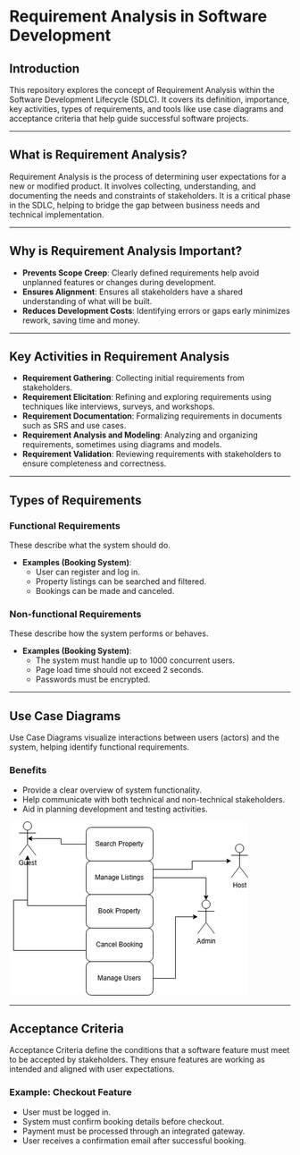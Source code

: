 # Requirement Analysis in Software Development

## Introduction

This repository explores the concept of Requirement Analysis within the Software Development Lifecycle (SDLC). It covers its definition, importance, key activities, types of requirements, and tools like use case diagrams and acceptance criteria that help guide successful software projects.

---

## What is Requirement Analysis?

Requirement Analysis is the process of determining user expectations for a new or modified product. It involves collecting, understanding, and documenting the needs and constraints of stakeholders. It is a critical phase in the SDLC, helping to bridge the gap between business needs and technical implementation.

---

## Why is Requirement Analysis Important?

- **Prevents Scope Creep**: Clearly defined requirements help avoid unplanned features or changes during development.
- **Ensures Alignment**: Ensures all stakeholders have a shared understanding of what will be built.
- **Reduces Development Costs**: Identifying errors or gaps early minimizes rework, saving time and money.

---

## Key Activities in Requirement Analysis

- **Requirement Gathering**: Collecting initial requirements from stakeholders.
- **Requirement Elicitation**: Refining and exploring requirements using techniques like interviews, surveys, and workshops.
- **Requirement Documentation**: Formalizing requirements in documents such as SRS and use cases.
- **Requirement Analysis and Modeling**: Analyzing and organizing requirements, sometimes using diagrams and models.
- **Requirement Validation**: Reviewing requirements with stakeholders to ensure completeness and correctness.

---

## Types of Requirements

### Functional Requirements

These describe what the system should do.

- **Examples (Booking System)**:
  - User can register and log in.
  - Property listings can be searched and filtered.
  - Bookings can be made and canceled.

### Non-functional Requirements

These describe how the system performs or behaves.

- **Examples (Booking System)**:
  - The system must handle up to 1000 concurrent users.
  - Page load time should not exceed 2 seconds.
  - Passwords must be encrypted.

---

## Use Case Diagrams

Use Case Diagrams visualize interactions between users (actors) and the system, helping identify functional requirements.

### Benefits

- Provide a clear overview of system functionality.
- Help communicate with both technical and non-technical stakeholders.
- Aid in planning development and testing activities.

![Use Case Diagram](alx-booking-uc.png)

---

## Acceptance Criteria

Acceptance Criteria define the conditions that a software feature must meet to be accepted by stakeholders. They ensure features are working as intended and aligned with user expectations.

### Example: Checkout Feature

- User must be logged in.
- System must confirm booking details before checkout.
- Payment must be processed through an integrated gateway.
- User receives a confirmation email after successful booking.
